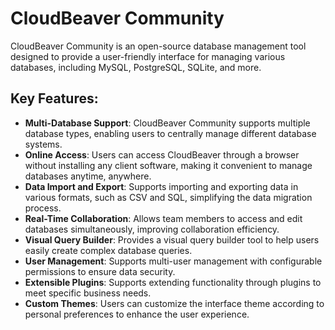 # CloudBeaver Community
CloudBeaver Community is an open-source database management tool designed to provide a user-friendly interface for managing various databases, including MySQL, PostgreSQL, SQLite, and more.

## Key Features:
- **Multi-Database Support**: CloudBeaver Community supports multiple database types, enabling users to centrally manage different database systems.
- **Online Access**: Users can access CloudBeaver through a browser without installing any client software, making it convenient to manage databases anytime, anywhere.
- **Data Import and Export**: Supports importing and exporting data in various formats, such as CSV and SQL, simplifying the data migration process.
- **Real-Time Collaboration**: Allows team members to access and edit databases simultaneously, improving collaboration efficiency.
- **Visual Query Builder**: Provides a visual query builder tool to help users easily create complex database queries.
- **User Management**: Supports multi-user management with configurable permissions to ensure data security.
- **Extensible Plugins**: Supports extending functionality through plugins to meet specific business needs.
- **Custom Themes**: Users can customize the interface theme according to personal preferences to enhance the user experience.